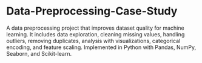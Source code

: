 # Data-Preprocessing-Case-Study
A data preprocessing project that improves dataset quality for machine learning. It includes data exploration, cleaning missing values, handling outliers, removing duplicates, analysis with visualizations, categorical encoding, and feature scaling. Implemented in Python with Pandas, NumPy, Seaborn, and Scikit-learn.
